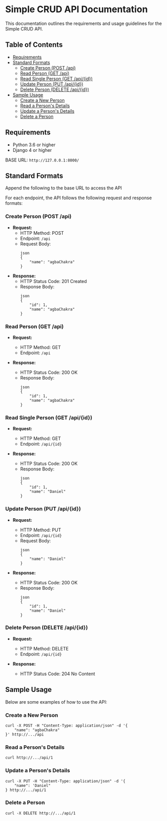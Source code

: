 # Simple CRUD API Documentation

This documentation outlines the requirements and usage guidelines for the Simple CRUD API.

## Table of Contents
- [Requirements](#requirements)
- [Standard Formats](#standard-formats)
	- [Create Person (POST /api)](#create-person-post-api)
	- [Read Person (GET /api)](#read-person-get-api)
	- [Read Single Person (GET /api/{id})](#read-single-person-get-apiid)
	- [Update Person (PUT /api/{id})](#update-person-put-apiid)
	- [Delete Person (DELETE /api/{id})](#delete-person-delete-apiid)
- [Sample Usage](#sample-usage)
	- [Create a New Person](#create-a-new-person)
	- [Read a Person's Details](#read-a-persons-details)
	- [Update a Person's Details](#update-a-persons-details)
	- [Delete a Person](#delete-a-person)


## Requirements

- Python 3.6 or higher
- Django 4 or higher

BASE URL: `http://127.0.0.1:8000/`

## Standard Formats
Append the following to the base URL to access the API

For each endpoint, the API follows the following request and response formats:

### Create Person (POST /api)
- **Request:**
	- HTTP Method: POST
	- Endpoint: `/api`
	- Request Body: 
		```
		json
		{
			"name": "agbaChakra"
		}
		```
- **Response:**
	- HTTP Status Code: 201 Created
	- Response Body:
		```
		json
		{
			"id": 1,
			"name": "agbaChakra"
		}
		```

### Read Person (GET /api)
- **Request:**
	- HTTP Method: GET
	- Endpoint: `/api`

- **Response:**
	- HTTP Status Code: 200 OK
	- Response Body:
		```
		json
		{
			"id": 1,
			"name": "agbaChakra"
		}
		```

### Read Single Person (GET /api/{id})
-  **Request:**
	- HTTP Method: GET
	- Endpoint: `/api/{id}`

- **Response:**
	- HTTP Status Code: 200 OK
	- Response Body:
		```
		json
		{
			"id": 1,
			"name": "Daniel"
		}
		```


### Update Person (PUT /api/{id})
-  **Request:**
	- HTTP Method: PUT
	- Endpoint: `/api/{id}`
	- Request Body:
		```
		json
		{
			"name": "Daniel"
		}
		```

- **Response:**
	- HTTP Status Code: 200 OK
	- Response Body:
		```
		json
		{
			"id": 1,
			"name": "Daniel"
		}
		```

### Delete Person (DELETE /api/{id})
- **Request:**
	- HTTP Method: DELETE
	- Endpoint: `/api/{id}`

- **Response:**
	- HTTP Status Code: 204 No Content


## Sample Usage

Below are some examples of how to use the API:

### Create a New Person

``` shell
curl -X POST -H "Content-Type: application/json" -d '{
	"name": "agbaChakra"
}' http://.../api

```

### Read a Person's Details

```shell
curl http://.../api/1
```

### Update a Person's Details

```shell
curl -X PUT -H "Content-Type: application/json" -d '{
	"name": 'Daniel"
} http://.../api/1
```

### Delete a Person

```shell
curl -X DELETE http://.../api/1
```
